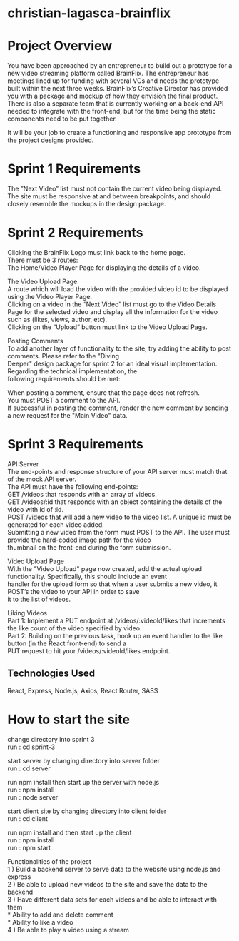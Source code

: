 # christian-lagasca-brainflix <br>
# Project Overview
You have been approached by an entrepreneur to build out a prototype for a new video streaming platform called BrainFlix. The entrepreneur has meetings lined up for funding with several VCs and needs the prototype built within the next three weeks. BrainFlix’s Creative Director has provided you with a package and mockup of how they envision the final product. There is also a separate team that is currently working on a back-end API needed to integrate with the front-end, but for the time being the static components need to be put together.

It will be your job to create a functioning and responsive app prototype from the project designs provided.

# Sprint 1 Requirements <br>
The ”Next Video” list must not contain the current video being displayed.
The site must be responsive at and between breakpoints, and should closely resemble the mockups in the design package.

# Sprint 2 Requirements <br>

Clicking the BrainFlix Logo must link back to the home page. <br>
There must be 3 routes: <br>
The Home/Video Player Page for displaying the details of a video. <br>

The Video Upload Page. <br>
A route which will load the video with the provided video id to be displayed using the Video Player Page.<br> 
Clicking on a video in the “Next Video” list must go to the Video Details Page for the selected video and display all the information for the video such as (likes, views, author, etc). <br>
Clicking on the “Upload” button must link to the Video Upload Page. <br>

Posting Comments <br>
To add another layer of functionality to the site, try adding the ability to post comments. Please refer to the "Diving <br> Deeper" design package for sprint 2 for an ideal visual implementation. Regarding the technical implementation, the <br> following requirements should be met: <br>

When posting a comment, ensure that the page does not refresh. <br>
You must POST a comment to the API. <br>
If successful in posting the comment, render the new comment by sending a new request for the "Main Video" data. <br>

# Sprint 3 Requirements <br>
API Server <br> 
The end-points and response structure of your API server must match that of the mock API server. <br>
The API must have the following end-points: <br>
GET /videos that responds with an array of videos. <br>
GET /videos/:id that responds with an object containing the details of the video with id of :id. <br>
POST /videos that will add a new video to the video list. A unique id must be generated for each video added. <br>
Submitting a new video from the form must POST to the API. The user must provide the hard-coded image path for the video <br> thumbnail on the front-end during the form submission. <br>

Video Upload Page <br>
With the "Video Upload" page now created, add the actual upload functionality. Specifically, this should include an event <br> handler for the upload form so that when a user submits a new video, it POST’s the video to your API in order to save <br> it to the list of videos.<br>

Liking Videos <br>
Part 1: Implement a PUT endpoint at /videos/:videoId/likes that increments the like count of the video specified by video. <br> Part 2: Building on the previous task, hook up an event handler to the like button (in the React front-end) to send a <br> PUT request to hit your /videos/:videoId/likes endpoint. <br>

## Technologies Used 
React, Express, Node.js, Axios, React Router, SASS

# How to start the site <br>

change directory into sprint 3 <br>
run : cd sprint-3 <br>

start server by changing directory into server folder <br>
run : cd server <br>

run npm install then start up the server with node.js <br>
run : npm install <br>
run : node server <br>

start client site by changing directory into client folder <br>
run : cd client <br>

run npm install and then start up the client <br>
run : npm install <br>
run : npm start <br>


Functionalities of the project <br>
  1 ) Build a backend server to serve data to the website using node.js and express <br>
  2 ) Be able to upload new videos to the site and save the data to the backend <br>
  3 ) Have different data sets for each videos and be able to interact with them <br>
        * Ability to add and delete comment <br>
        * Ability to like a video <br>
  4 ) Be able to play a video using a stream <br>
